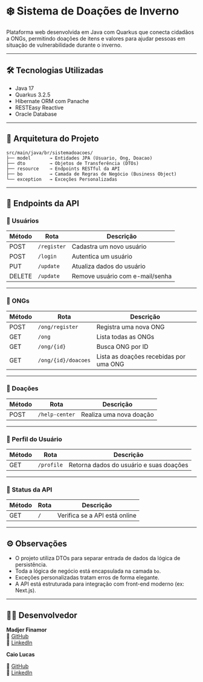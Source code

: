# ❄️ Sistema de Doações de Inverno

Plataforma web desenvolvida em Java com Quarkus que conecta cidadãos a ONGs, permitindo doações de itens e valores para ajudar pessoas em situação de vulnerabilidade durante o inverno.

---

## 🛠️ Tecnologias Utilizadas

- Java 17  
- Quarkus 3.2.5  
- Hibernate ORM com Panache  
- RESTEasy Reactive  
- Oracle Database

---

## 🧱 Arquitetura do Projeto

```
src/main/java/br/sistemadoacoes/
├── model       → Entidades JPA (Usuario, Ong, Doacao)
├── dto         → Objetos de Transferência (DTOs)
├── resource    → Endpoints RESTful da API
├── bo          → Camada de Regras de Negócio (Business Object)
└── exception   → Exceções Personalizadas
```

---

## 🔁 Endpoints da API

### 👤 Usuários

| Método | Rota         | Descrição                         |
|--------|--------------|-----------------------------------|
| POST   | `/register`  | Cadastra um novo usuário          |
| POST   | `/login`     | Autentica um usuário              |
| PUT    | `/update`    | Atualiza dados do usuário         |
| DELETE | `/update`    | Remove usuário com e-mail/senha   |

---

### 🏢 ONGs

| Método | Rota                  | Descrição                              |
|--------|-----------------------|----------------------------------------|
| POST   | `/ong/register`       | Registra uma nova ONG                  |
| GET    | `/ong`                | Lista todas as ONGs                    |
| GET    | `/ong/{id}`           | Busca ONG por ID                       |
| GET    | `/ong/{id}/doacoes`   | Lista as doações recebidas por uma ONG|

---

### 💸 Doações

| Método | Rota           | Descrição                   |
|--------|----------------|-----------------------------|
| POST   | `/help-center` | Realiza uma nova doação     |

---

### 🧾 Perfil do Usuário

| Método | Rota       | Descrição                                |
|--------|------------|------------------------------------------|
| GET    | `/profile` | Retorna dados do usuário e suas doações  |

---

### 📡 Status da API

| Método | Rota   | Descrição                     |
|--------|--------|-------------------------------|
| GET    | `/`    | Verifica se a API está online |

---

## ⚙️ Observações

- O projeto utiliza DTOs para separar entrada de dados da lógica de persistência.
- Toda a lógica de negócio está encapsulada na camada `bo`.
- Exceções personalizadas tratam erros de forma elegante.
- A API está estruturada para integração com front-end moderno (ex: Next.js).

---

## 👨‍💻 Desenvolvedor

**Madjer Finamor**  
🔗 [GitHub](https://github.com/MadjerFin)  
🔗 [LinkedIn](https://www.linkedin.com/in/madjer-finamor-51196117b/)

**Caio Lucas**

🔗 [GitHub](https://github.com/caiolucasxz55)  
🔗 [LinkedIn](https://www.linkedin.com/in/caio-lucas-a892b4324/?utm_source=share&utm_campaign=share_via&utm_content=profile&utm_medium=android_app)
